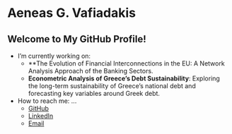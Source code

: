 # Aeneas G. Vafiadakis

## Welcome to My GitHub Profile!

- I’m currently working on:
  - **The Evolution of Financial Interconnections in the EU:
      A Network Analysis Approach of the Banking Sectors.
  - **Econometric Analysis of Greece’s Debt Sustainability**:
      Exploring the long-term sustainability of Greece’s national debt
      and forecasting key variables around Greek debt.  
- How to reach me: ...
  - [GitHub](https://github.com/AineiasGV)
  - [LinkedIn](https://linkedin.com/in/aeneas-vafiadakis)
  - [Email](mailto:aineias.edu@gmail.com)

